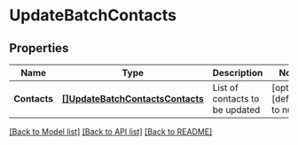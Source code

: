 # UpdateBatchContacts

## Properties
Name | Type | Description | Notes
------------ | ------------- | ------------- | -------------
**Contacts** | [**[]UpdateBatchContactsContacts**](UpdateBatchContactsContacts.md) | List of contacts to be updated | [optional] [default to null]

[[Back to Model list]](../README.md#documentation-for-models) [[Back to API list]](../README.md#documentation-for-api-endpoints) [[Back to README]](../README.md)



